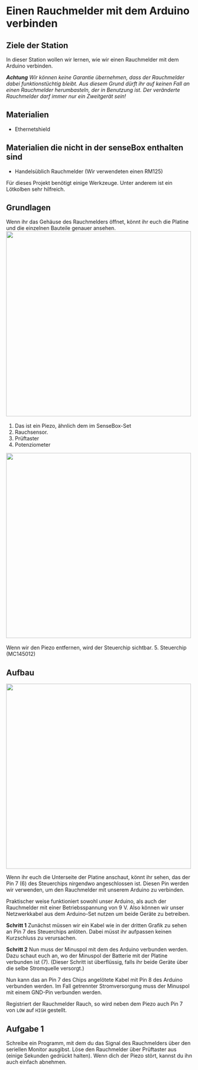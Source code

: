 # Einen Rauchmelder mit dem Arduino verbinden

## Ziele der Station
In dieser Station wollen wir lernen, wie wir einen Rauchmelder mit dem Arduino verbinden.

***Achtung*** *Wir können keine Garantie übernehmen, dass der Rauchmelder dabei funktionstüchtig bleibt. Aus diesem Grund dürft ihr auf keinen Fall an einen Rauchmelder herumbasteln, der in Benutzung ist. Der veränderte Rauchmelder darf immer nur ein Zweitgerät sein!*

## Materialien
* Ethernetshield 
## Materialien die nicht in der senseBox enthalten sind
* Handelsüblich Rauchmelder (Wir verwendeten einen RM125)

Für dieses Projekt benötigt einige Werkzeuge. Unter anderem ist ein Lötkolben sehr hilfreich. 

## Grundlagen
Wenn ihr das Gehäuse des Rauchmelders öffnet, könnt ihr euch die Platine und die einzelnen Bauteile genauer ansehen. 
<img src="https://raw.githubusercontent.com/sensebox/resources/master/images/edu/rauchmelder1.jpg?raw=true" width="500"/>&nbsp; 
1. Das ist ein Piezo, ähnlich dem im SenseBox-Set
2. Rauchsensor.
3. Prüftaster
4. Potenziometer

<img src="https://raw.githubusercontent.com/sensebox/resources/master/images/edu/rauchmelder2.jpg?raw=true" width="500"/>&nbsp; 

Wenn wir den Piezo entfernen, wird der Steuerchip sichtbar. 
5. Steuerchip (MC145012)

## Aufbau
<img src="https://raw.githubusercontent.com/sensebox/resources/master/images/edu/rauchmelder3.jpg?raw=true" width="500"/>

Wenn ihr euch die Unterseite der Platine anschaut, könnt ihr sehen, das der Pin 7 (6) des Steuerchips nirgendwo angeschlossen ist. Diesen Pin werden wir verwenden, um den Rauchmelder mit unserem Arduino zu verbinden. 

Praktischer weise funktioniert sowohl unser Arduino, als auch der Rauchmelder mit einer Betriebsspannung von 9 V. Also können wir unser Netzwerkkabel aus dem Arduino-Set nutzen um beide Geräte zu betreiben. 

**Schritt 1** Zunächst müssen wir ein Kabel wie in der dritten Grafik zu sehen an Pin 7 des Steuerchips anlöten. Dabei müsst ihr aufpassen keinen Kurzschluss zu verursachen. &nbsp; 

**Schritt 2** Nun muss der Minuspol mit dem des Arduino verbunden werden. Dazu schaut euch an, wo der Minuspol der Batterie mit der Platine verbunden ist (7). 
(Dieser Schritt ist überflüssig, falls ihr beide Geräte über die selbe Stromquelle versorgt.)&nbsp; 

Nun kann das an Pin 7 des Chips angelötete Kabel mit Pin 8 des Arduino verbunden werden. Im Fall getrennter Stromversorgung muss der Minuspol mit einem GND-Pin verbunden werden. 

Registriert der Rauchmelder Rauch, so wird neben dem Piezo auch Pin 7 von `LOW` auf `HIGH` gestellt. 

## Aufgabe 1
Schreibe ein Programm, mit dem du das Signal des Rauchmelders über den seriellen Monitor ausgibst. Löse den Rauchmelder über Prüftaster aus (einige Sekunden gedrückt halten). Wenn dich der Piezo stört, kannst du ihn auch einfach abnehmen. 
